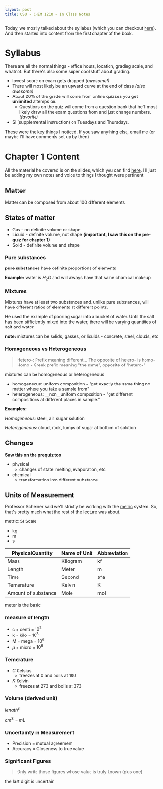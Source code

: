 ```yaml
---
layout: post
title: USU - CHEM 1210 - In Class Notes
---
```


Today, we mostly talked about the syllabus (which you can checkout [here](https://usu.instructure.com/courses/393593/files/?preview=59642630)). And then started into content from the first chapter of the book.

# Syllabus

There are all the normal things - office hours, location, grading scale, and whatnot. But there's also some super cool stuff about grading.

- lowest score on exam gets dropped _(awesome!)_
- There will most likely be an upward curve at the end of class _(also awesome)_
- About 20% of the grade will come from online quizzes you get __unlimited__ attemps on.
    - Questions on the quiz will come from a question bank that he'll most likely draw all the exam questions from and just change numbers. _(favorite)_
- SI (supplemental instruction) on Tuesdays and Thursdays.

These were the key things I noticed. If you saw anything else, email me (or maybe I'll have comments set up by then)

# Chapter 1 Content

All the material he covered is on the slides, which you can find [here](https://usu.instructure.com/courses/393593/files/folder/lecture%20material?preview=59641138). I'll just be adding my own notes and voice to things I thought were pertinent

## Matter

Matter can be composed from about 100 different elements

## States of matter

- Gas - no definite volume or shape
- Liquid - definite volume, not shape __(important, I saw this on the pre-quiz for chapter 1)__
- Solid - definite volume and shape

### Pure substances

__pure substances__ have definite proportions of elements

__Example:__ water is $H_2O$ and will always have that same chamical makeup

### Mixtures

Mixtures have at least two substances and, unlike pure substances, will have different ratios of elements at different points. 

He used the example of pooring sugar into a bucket of water. Until the salt has been sifficiently mixed into the water, there will be varying quantities of salt and water.

__note:__ mixtures can be solids, gasses, or liquids - concrete, steel, clouds, etc

### Homogeneous vs Heterogeneous

> Hetero-: Prefix meaning different... The opposite of hetero- is homo-  
> Homo - Greek prefix meaning "the same", opposite of "hetero-"

mixtures can be homogeneous or heterogeneous

- homogeneous: uniform composition - "get exactly the same thing no matter where you take a sample from"
- heterogeneous: __non__uniform composition - "get different compositions at different places in sample."

__Examples:__

_Homogeneous:_  steel, air, sugar solution

_Heterogeneous:_ cloud, rock, lumps of sugar at bottom of solution

    

## Changes

__Saw this on the prequiz too__

- physical
    - changes of state: melting, evaporation, etc
- chemical
    - transformation into different substance

    
## Units of Measurement

Professor Scheiner said we'll strictly be working with the [metric](https://en.wikipedia.org/wiki/Metric_system) system. So, that's pretty much what the rest of the lecture was about.

metric: 
SI Scale

- kg
- m
- s

|PhysicalQuantity|Name of Unit|Abbreviation
|---|---|---|
|Mass|Kilogram|kf
|Length|Meter|m|
|Time|Second|s^a|
|Temerature|Kelvin|K|
|Amount of substance|Mole|mol|

meter is the basic 

### measure of length

- c = centi = $10^2$
- k = kilo = $10^3$
- M = mega = $10^6$
- $\mu$ = micro = $10^6$

### Temerature

- $C$ Celsius
    - freezes at $0$ and boils at $100$
- $K$ Kelvin
    - freezes at 273 and boils at 373

### Volume (derived unit)

$length^3$

$cm^3 = mL$

### Uncertainty in Measurement

- Precision = mutual agreement
- Accuracy = Closeness to true value


### Significant Figures
> Only write those figures whose value is truly known (plus one)

the last digit is uncertain








